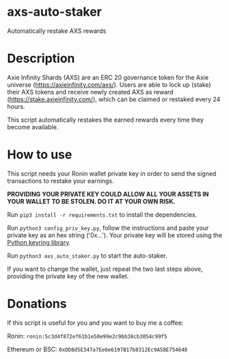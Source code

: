 # axs-auto-staker
Automatically restake AXS rewards

# Description

Axie Infinity Shards (AXS) are an ERC 20 governance token for the Axie universe (https://axieinfinity.com/axs/). Users are able to lock up (stake) their AXS tokens and receive newly created AXS as reward (https://stake.axieinfinity.com/), which can be claimed or restaked every 24 hours.

This script automatically restakes the earned rewards every time they become available.

# How to use

This script needs your Ronin wallet private key in order to send the signed transactions to restake your earnings.

**PROVIDING YOUR PRIVATE KEY COULD ALLOW ALL YOUR ASSETS IN YOUR WALLET TO BE STOLEN. DO IT AT YOUR OWN RISK.**

Run `pip3 install -r requirements.txt` to install the dependencies.

Run `python3 config_priv_key.py`, follow the instructions and paste your private key as an hex string ('0x...'). Your private key will be stored using the [Python keyring library](https://pypi.org/project/keyring/).

Run `python3 axs_auto_staker.py` to start the auto-staker.

If you want to change the wallet, just repeat the two last steps above, providing the private key of the new wallet.

# Donations

If this script is useful for you and you want to buy me a coffee:

Ronin: `ronin:5c3d4f872ef61b1e50e99e2c9bb38cb3054c99f5`

Ethereum or BSC: `0xDD8d5E347a7Ee6e6197B17b8312Ec9A58E754648`
